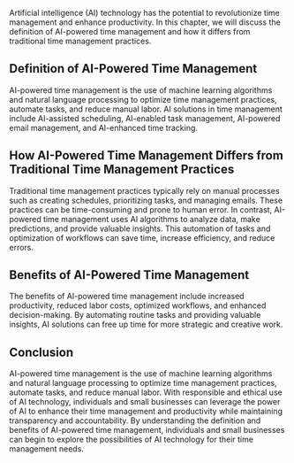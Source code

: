 
Artificial intelligence (AI) technology has the potential to revolutionize time management and enhance productivity. In this chapter, we will discuss the definition of AI-powered time management and how it differs from traditional time management practices.

Definition of AI-Powered Time Management
----------------------------------------

AI-powered time management is the use of machine learning algorithms and natural language processing to optimize time management practices, automate tasks, and reduce manual labor. AI solutions in time management include AI-assisted scheduling, AI-enabled task management, AI-powered email management, and AI-enhanced time tracking.

How AI-Powered Time Management Differs from Traditional Time Management Practices
---------------------------------------------------------------------------------

Traditional time management practices typically rely on manual processes such as creating schedules, prioritizing tasks, and managing emails. These practices can be time-consuming and prone to human error. In contrast, AI-powered time management uses AI algorithms to analyze data, make predictions, and provide valuable insights. This automation of tasks and optimization of workflows can save time, increase efficiency, and reduce errors.

Benefits of AI-Powered Time Management
--------------------------------------

The benefits of AI-powered time management include increased productivity, reduced labor costs, optimized workflows, and enhanced decision-making. By automating routine tasks and providing valuable insights, AI solutions can free up time for more strategic and creative work.

Conclusion
----------

AI-powered time management is the use of machine learning algorithms and natural language processing to optimize time management practices, automate tasks, and reduce manual labor. With responsible and ethical use of AI technology, individuals and small businesses can leverage the power of AI to enhance their time management and productivity while maintaining transparency and accountability. By understanding the definition and benefits of AI-powered time management, individuals and small businesses can begin to explore the possibilities of AI technology for their time management needs.
